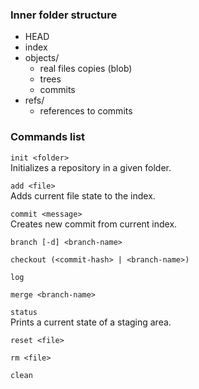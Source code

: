 ### Inner folder structure

- HEAD
- index
- objects/
    - real files copies (blob)
    - trees
    - commits
- refs/
    - references to commits

### Commands list

`init <folder>`  
Initializes a repository in a given folder.

`add <file>`  
Adds current file state to the index.

`commit <message>`  
Creates new commit from current index.

`branch [-d] <branch-name>`

`checkout (<commit-hash> | <branch-name>)`

`log`

`merge <branch-name>`

`status`  
Prints a current state of a staging area.

`reset <file>`

`rm <file>`

`clean`